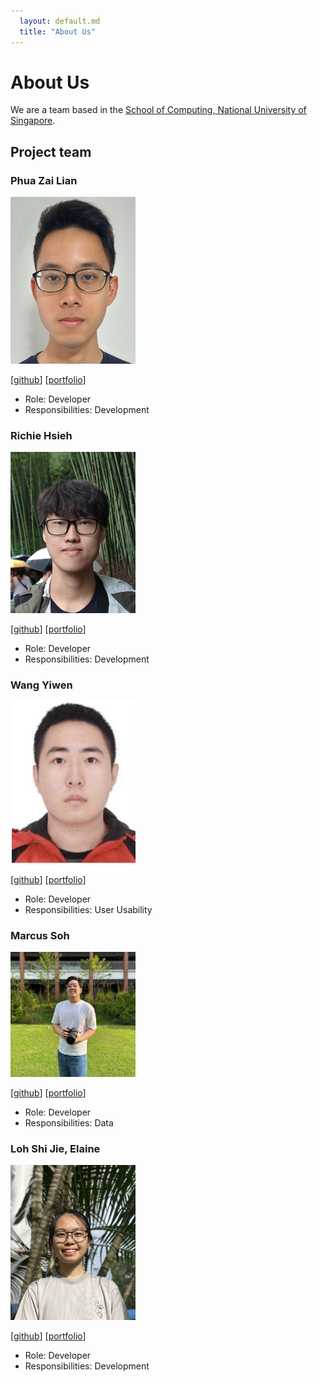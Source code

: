 ```yaml
---
  layout: default.md
  title: "About Us"
---
```


# About Us

We are a team based in the [School of Computing, National University of Singapore](http://www.comp.nus.edu.sg).


## Project team

### Phua Zai Lian

<img src="images/pzl111.png" width="200px">

[[github](https://github.com/pzl111)]
[[portfolio](team/pzl111.md)]

* Role: Developer
* Responsibilities: Development

### Richie Hsieh

<img src="images/richiehx.png" width="200px">

[[github](http://github.com/richiehx)]
[[portfolio](team/richiehx.md)]

* Role: Developer
* Responsibilities: Development

### Wang Yiwen

<img src="images/yiwen101.png" width="200px">

[[github](http://github.com/yiwen101)]
[[portfolio](team/yiwen101.md)]

* Role: Developer
* Responsibilities: User Usability

### Marcus Soh

<img src="images/hollag.png" width="200px">

[[github](http://github.com/HollaG)]
[[portfolio](team/hollag.md)]

* Role: Developer
* Responsibilities: Data

### Loh Shi Jie, Elaine

<img src="images/elaineshijie.png" width="200px">

[[github](http://github.com/elaineshijie)]
[[portfolio](team/elaineshijie.md)]

* Role: Developer
* Responsibilities: Development

